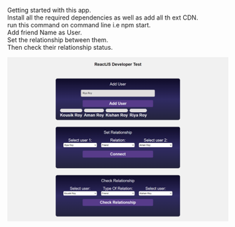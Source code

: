 Getting started with this app.<br />
Install all the required dependencies as well as add all th ext CDN.<br />
run this command on command line i.e npm start.<br />
Add friend Name as User.<br />
Set the relationship between them.<br />
Then check their relationship status.

![Screenshot](screenshot.png)

